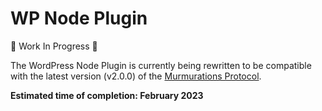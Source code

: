 # WP Node Plugin

:construction: Work In Progress :construction:

The WordPress Node Plugin is currently being rewritten to be compatible with the latest version (v2.0.0) of the [Murmurations Protocol](/about/common-terms.html#murmurations-protocol).

**Estimated time of completion: February 2023**
